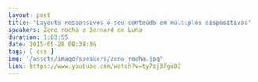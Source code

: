 ```yaml
---
layout: post
title: "Layouts responsivos o seu conteúdo em múltiplos dispositivos"
speakers: Zeno rocha e Bernard de Luna
duration: 1:03:55
date: 2015-05-28 08:38:36
tags: [ css ]
img: '/assets/image/speakers/zeno_rocha.jpg'
link: https://www.youtube.com/watch?v=ty7zj37gaBI
---
```

